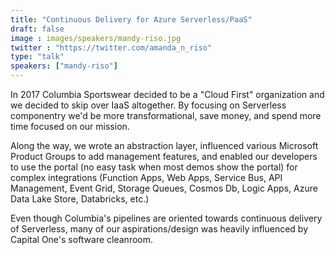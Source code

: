 ```yaml
---
title: "Continuous Delivery for Azure Serverless/PaaS"
draft: false
image : images/speakers/mandy-riso.jpg
twitter : "https://twitter.com/amanda_n_riso"
type: "talk"
speakers: ["mandy-riso"]
---
```


In 2017 Columbia Sportswear decided to be a "Cloud First" organization and we decided to skip over IaaS altogether. By focusing on Serverless componentry we'd be more transformational, save money, and spend more time focused on our mission.

Along the way, we wrote an abstraction layer, influenced various Microsoft Product Groups to add management features, and enabled our developers to use the portal (no easy task when most demos show the portal) for complex integrations (Function Apps, Web Apps, Service Bus, API Management, Event Grid, Storage Queues, Cosmos Db, Logic Apps, Azure Data Lake Store, Databricks, etc.)

Even though Columbia's pipelines are oriented towards continuous delivery of Serverless, many of our aspirations/design was heavily influenced by Capital One's software cleanroom.
